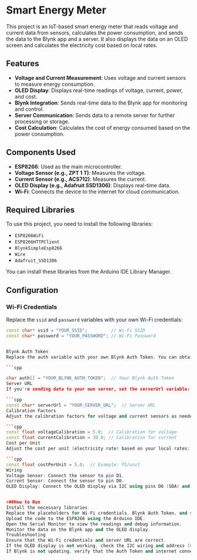 # Smart Energy Meter

This project is an IoT-based smart energy meter that reads voltage and current data from sensors, calculates the power consumption, and sends the data to the Blynk app and a server. It also displays the data on an OLED screen and calculates the electricity cost based on local rates.

## Features

- **Voltage and Current Measurement**: Uses voltage and current sensors to measure energy consumption.
- **OLED Display**: Displays real-time readings of voltage, current, power, and cost.
- **Blynk Integration**: Sends real-time data to the Blynk app for monitoring and control.
- **Server Communication**: Sends data to a remote server for further processing or storage.
- **Cost Calculation**: Calculates the cost of energy consumed based on the power consumption.

## Components Used

- **ESP8266**: Used as the main microcontroller.
- **Voltage Sensor (e.g., ZPT 1 T)**: Measures the voltage.
- **Current Sensor (e.g., ACS712)**: Measures the current.
- **OLED Display (e.g., Adafruit SSD1306)**: Displays real-time data.
- **Wi-Fi**: Connects the device to the internet for cloud communication.

## Required Libraries

To use this project, you need to install the following libraries:

- `ESP8266WiFi`
- `ESP8266HTTPClient`
- `BlynkSimpleEsp8266`
- `Wire`
- `Adafruit_SSD1306`

You can install these libraries from the Arduino IDE Library Manager.

## Configuration

### Wi-Fi Credentials

Replace the `ssid` and `password` variables with your own Wi-Fi credentials:

```cpp
const char* ssid = "YOUR_SSID";         // Wi-Fi SSID
const char* password = "YOUR_PASSWORD"; // Wi-Fi Password


Blynk Auth Token
Replace the auth variable with your own Blynk Auth Token. You can obtain the Auth Token from the Blynk app:

```cpp

char auth[] = "YOUR_BLYNK_AUTH_TOKEN";  // Your Blynk Auth Token
Server URL
If you're sending data to your own server, set the serverUrl variable:

```cpp
const char* serverUrl = "YOUR_SERVER_URL";  // Server URL
Calibration Factors
Adjust the calibration factors for voltage and current sensors as needed:

```cpp
const float voltageCalibration = 5.0;  // Calibration for voltage
const float currentCalibration = 30.0; // Calibration for current
Cost per Unit
Adjust the cost per unit (electricity rate) based on your local rates:

```cpp
const float costPerUnit = 5.0;  // Example: ₹5/unit
Wiring
Voltage Sensor: Connect the sensor to pin D1.
Current Sensor: Connect the sensor to pin D0.
OLED Display: Connect the OLED display via I2C using pins D6 (SDA) and D5 (SCL).


###How to Run
Install the necessary libraries.
Replace the placeholders for Wi-Fi credentials, Blynk Auth Token, and server URL in the code.
Upload the code to the ESP8266 using the Arduino IDE.
Open the Serial Monitor to view the readings and debug information.
Monitor the data on the Blynk app and the OLED display.
Troubleshooting
Ensure that the Wi-Fi credentials and server URL are correct.
If the OLED display is not working, check the I2C wiring and address (0x3C).
If Blynk is not updating, verify that the Auth Token and internet connection are correct.
